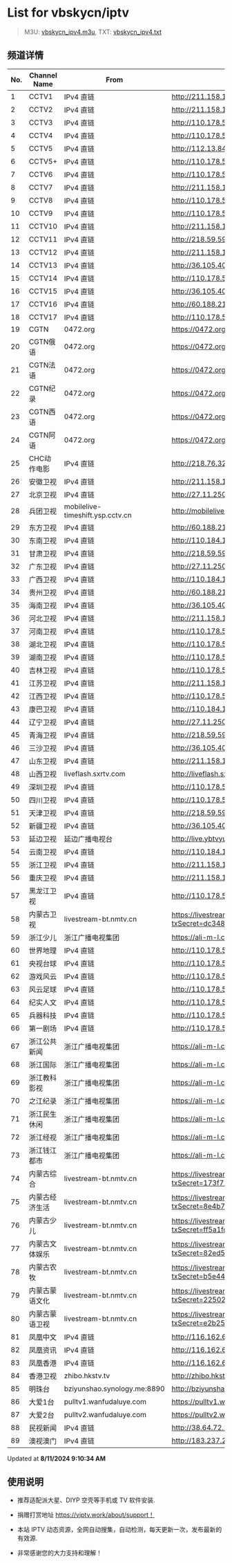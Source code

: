 # List for **vbskycn/iptv**

> M3U: [vbskycn_ipv4.m3u](./vbskycn_ipv4.m3u ), TXT: [vbskycn_ipv4.txt](./txt/vbskycn_ipv4.txt )

## 频道详情

| No. | Channel Name | From | Source |
| --- | ------------ | ---- | ------ |
| 1 | CCTV1 | IPv4 直链 | <http://211.158.154.36:8006/udp/225.0.4.74:7980> |
| 2 | CCTV2 | IPv4 直链 | <http://211.158.154.36:8006/udp/225.0.4.132:7980> |
| 3 | CCTV3 | IPv4 直链 | <http://110.178.52.143:8083/udp/239.1.1.9:8009> |
| 4 | CCTV4 | IPv4 直链 | <http://110.178.52.143:8083/udp/239.1.1.10:8010> |
| 5 | CCTV5 | IPv4 直链 | <http://112.13.84.36/5gtvtbv52.live.bestvcdn.com.cn/live/program/live/cctv5hd8m/8000000/mnf.m3u8> |
| 6 | CCTV5+ | IPv4 直链 | <http://110.178.52.143:8083/udp/239.1.1.12:8012> |
| 7 | CCTV6 | IPv4 直链 | <http://110.178.52.143:8083/udp/239.1.1.13:8013> |
| 8 | CCTV7 | IPv4 直链 | <http://211.158.154.36:8006/udp/225.0.4.127:7980> |
| 9 | CCTV8 | IPv4 直链 | <http://110.178.52.143:8083/udp/239.1.1.15:8015> |
| 10 | CCTV9 | IPv4 直链 | <http://110.178.52.143:8083/udp/239.1.1.16:8016> |
| 11 | CCTV10 | IPv4 直链 | <http://211.158.154.36:8006/udp/225.0.4.130:7980> |
| 12 | CCTV11 | IPv4 直链 | <http://218.59.59.113:4022/udp/239.253.254.169:8000> |
| 13 | CCTV12 | IPv4 直链 | <http://211.158.154.36:8006/udp/225.0.4.129:7980> |
| 14 | CCTV13 | IPv4 直链 | <http://36.105.40.130:8084/udp/238.125.5.31:5140> |
| 15 | CCTV14 | IPv4 直链 | <http://110.178.52.143:8083/udp/239.1.1.21:8021> |
| 16 | CCTV15 | IPv4 直链 | <http://36.105.40.130:8084/udp/238.125.3.213:5140> |
| 17 | CCTV16 | IPv4 直链 | <http://60.188.210.164:9999/udp/233.50.200.112:5140> |
| 18 | CCTV17 | IPv4 直链 | <http://110.178.52.143:8083/udp/239.1.1.23:8023> |
| 19 | CGTN | 0472.org | <https://0472.org/hls/cgtn.m3u8> |
| 20 | CGTN俄语 | 0472.org | <https://0472.org/hls/cgtne.m3u8> |
| 21 | CGTN法语 | 0472.org | <https://0472.org/hls/cgtnf.m3u8> |
| 22 | CGTN纪录 | 0472.org | <https://0472.org/hls/cgtnd.m3u8> |
| 23 | CGTN西语 | 0472.org | <https://0472.org/hls/cgtnx.m3u8> |
| 24 | CGTN阿语 | 0472.org | <https://0472.org/hls/cgtna.m3u8> |
| 25 | CHC动作电影 | IPv4 直链 | <http://218.76.32.193:9901/tsfile/live/1020_1.m3u8> |
| 26 | 安徽卫视 | IPv4 直链 | <http://211.158.154.36:8006/udp/225.0.4.133:7980> |
| 27 | 北京卫视 | IPv4 直链 | <http://27.11.250.16:8007/udp/225.0.4.78:7980> |
| 28 | 兵团卫视 | mobilelive-timeshift.ysp.cctv.cn | <http://mobilelive-timeshift.ysp.cctv.cn/timeshift/ysp/2022606701/timeshift.m3u8?delay=0&cdn=5202> |
| 29 | 东方卫视 | IPv4 直链 | <http://60.188.210.164:9999/udp/233.50.200.146:5140> |
| 30 | 东南卫视 | IPv4 直链 | <http://110.184.18.208:4022/udp/239.93.0.42:5140> |
| 31 | 甘肃卫视 | IPv4 直链 | <http://218.59.59.113:4022/udp/239.253.254.74:8000> |
| 32 | 广东卫视 | IPv4 直链 | <http://27.11.250.16:8007/udp/225.0.4.84:7980> |
| 33 | 广西卫视 | IPv4 直链 | <http://110.184.18.208:4022/udp/239.93.42.46:5140> |
| 34 | 贵州卫视 | IPv4 直链 | <http://60.188.210.164:9999/udp/233.50.201.142:5140> |
| 35 | 海南卫视 | IPv4 直链 | <http://36.105.40.130:8084/udp/238.125.1.68:5140> |
| 36 | 河北卫视 | IPv4 直链 | <http://211.158.154.36:8006/udp/225.0.4.174:7980> |
| 37 | 河南卫视 | IPv4 直链 | <http://110.178.52.143:8083/udp/239.1.1.34:8034> |
| 38 | 湖北卫视 | IPv4 直链 | <http://110.178.52.143:8083/udp/239.1.1.32:8032> |
| 39 | 湖南卫视 | IPv4 直链 | <http://110.178.52.143:8083/udp/239.1.1.28:8028> |
| 40 | 吉林卫视 | IPv4 直链 | <http://110.178.52.143:8083/udp/239.1.1.30:8030> |
| 41 | 江苏卫视 | IPv4 直链 | <http://211.158.154.36:8006/udp/225.0.4.79:7980> |
| 42 | 江西卫视 | IPv4 直链 | <http://110.178.52.143:8083/udp/239.1.1.52:8052> |
| 43 | 康巴卫视 | IPv4 直链 | <http://110.184.18.208:4022/udp/239.93.0.41:5140> |
| 44 | 辽宁卫视 | IPv4 直链 | <http://27.11.250.16:8007/udp/225.0.4.98:7980> |
| 45 | 青海卫视 | IPv4 直链 | <http://218.59.59.113:4022/udp/239.253.254.195:8000> |
| 46 | 三沙卫视 | IPv4 直链 | <http://36.105.40.130:8084/udp/238.125.5.114:5140> |
| 47 | 山东卫视 | IPv4 直链 | <http://211.158.154.36:8006/udp/225.0.4.199:7980> |
| 48 | 山西卫视 | liveflash.sxrtv.com | <http://liveflash.sxrtv.com/live/sxwshd.m3u8?sub_m3u8=true&edge_slice=true> |
| 49 | 深圳卫视 | IPv4 直链 | <http://110.178.52.143:8083/udp/239.1.1.39:8039> |
| 50 | 四川卫视 | IPv4 直链 | <http://110.178.52.143:8083/udp/239.1.1.29:8029> |
| 51 | 天津卫视 | IPv4 直链 | <http://218.59.59.113:4022/udp/239.253.254.89:8000> |
| 52 | 新疆卫视 | IPv4 直链 | <http://36.105.40.130:8084/udp/238.125.3.174:5140> |
| 53 | 延边卫视 | 延边广播电视台 | <http://live.ybtvyun.com/video/s10006-44f040627ca1/index.m3u8> |
| 54 | 云南卫视 | IPv4 直链 | <http://110.184.18.208:4022/udp/239.93.1.174:5140> |
| 55 | 浙江卫视 | IPv4 直链 | <http://211.158.154.36:8006/udp/225.0.4.81:7980> |
| 56 | 重庆卫视 | IPv4 直链 | <http://211.158.154.36:8006/udp/225.0.4.187:7980> |
| 57 | 黑龙江卫视 | IPv4 直链 | <http://110.178.52.143:8083/udp/239.1.1.37:8037> |
| 58 | 内蒙古卫视 | livestream-bt.nmtv.cn | <https://livestream-bt.nmtv.cn/nmtv/2314general.m3u8?txSecret=dc348a27bd36fe1bd63562af5e7269ea&txTime=771EF880> |
| 59 | 浙江少儿 | 浙江广播电视集团 | <https://ali-m-l.cztv.com/channels/lantian/channel008/1080p.m3u8> |
| 60 | 世界地理 | IPv4 直链 | <http://110.178.52.143:8083/udp/239.1.1.99:8099> |
| 61 | 央视台球 | IPv4 直链 | <http://110.178.52.143:8083/udp/239.1.1.100:8100> |
| 62 | 游戏风云 | IPv4 直链 | <http://110.178.52.143:8083/udp/239.1.1.83:8083> |
| 63 | 风云足球 | IPv4 直链 | <http://110.178.52.143:8083/udp/239.1.1.101:8101> |
| 64 | 纪实人文 | IPv4 直链 | <http://110.178.52.143:8083/udp/239.1.1.45:8045> |
| 65 | 兵器科技 | IPv4 直链 | <http://110.178.52.143:8083/udp/239.1.1.97:8097> |
| 66 | 第一剧场 | IPv4 直链 | <http://110.178.52.143:8083/udp/239.1.1.94:8094> |
| 67 | 浙江公共新闻 | 浙江广播电视集团 | <https://ali-m-l.cztv.com/channels/lantian/channel007/1080p.m3u8> |
| 68 | 浙江国际 | 浙江广播电视集团 | <https://ali-m-l.cztv.com/channels/lantian/channel010/1080p.m3u8> |
| 69 | 浙江教科影视 | 浙江广播电视集团 | <https://ali-m-l.cztv.com/channels/lantian/channel004/1080p.m3u8> |
| 70 | 之江纪录 | 浙江广播电视集团 | <https://ali-m-l.cztv.com/channels/lantian/channel012/1080p.m3u8> |
| 71 | 浙江民生休闲 | 浙江广播电视集团 | <https://ali-m-l.cztv.com/channels/lantian/channel006/1080p.m3u8> |
| 72 | 浙江经视 | 浙江广播电视集团 | <https://ali-m-l.cztv.com/channels/lantian/channel003/1080p.m3u8> |
| 73 | 浙江钱江都市 | 浙江广播电视集团 | <https://ali-m-l.cztv.com/channels/lantian/channel002/1080p.m3u8> |
| 74 | 内蒙古综合 | livestream-bt.nmtv.cn | <https://livestream-bt.nmtv.cn/nmtv/2316general.m3u8?txSecret=173f71025a2de64458989cfb281a0a37&txTime=771E8800> |
| 75 | 内蒙古经济生活 | livestream-bt.nmtv.cn | <https://livestream-bt.nmtv.cn/nmtv/2317general.m3u8?txSecret=8e4b7cf6a2c8a75f74aef1a8a07cef43&txTime=771E8800> |
| 76 | 内蒙古少儿 | livestream-bt.nmtv.cn | <https://livestream-bt.nmtv.cn/nmtv/2318general.m3u8?txSecret=ff5a1fd70ea228ee35b0d29895f37c56&txTime=771E8800> |
| 77 | 内蒙古文体娱乐 | livestream-bt.nmtv.cn | <https://livestream-bt.nmtv.cn/nmtv/2319general.m3u8?txSecret=82ed51a2a4cbf85b62fec8ef2bfe4529&txTime=771E8800> |
| 78 | 内蒙古农牧 | livestream-bt.nmtv.cn | <https://livestream-bt.nmtv.cn/nmtv/2320general.m3u8?txSecret=b5e44fcd9473993661f17746112ad1b7&txTime=771E8800> |
| 79 | 内蒙古蒙语文化 | livestream-bt.nmtv.cn | <https://livestream-bt.nmtv.cn/nmtv/2321general.m3u8?txSecret=2250268a1d326dbbc4cbf0ba32649ca5&txTime=771E8800> |
| 80 | 内蒙古蒙语卫视 | livestream-bt.nmtv.cn | <https://livestream-bt.nmtv.cn/nmtv/2315general.m3u8?txSecret=e2b255285dd119a92c8aa5cdf00f8b84&txTime=771EF880> |
| 81 | 凤凰中文 | IPv4 直链 | <http://116.162.6.192/1.v.smtcdns.net/qctv.fengshows.cn/live/0701pcc72.m3u8> |
| 82 | 凤凰资讯 | IPv4 直链 | <http://116.162.6.192/1.v.smtcdns.net/qctv.fengshows.cn/live/0701pin72.m3u8> |
| 83 | 凤凰香港 | IPv4 直链 | <http://116.162.6.192/1.v.smtcdns.net/qctv.fengshows.cn/live/0701phk72.m3u8> |
| 84 | 香港卫视 | zhibo.hkstv.tv | <http://zhibo.hkstv.tv/livestream/mutfysrq/playlist.m3u8> |
| 85 | 明珠台 | bziyunshao.synology.me:8890 | <http://bziyunshao.synology.me:8890/bysid/2> |
| 86 | 大爱1台 | pulltv1.wanfudaluye.com | <https://pulltv1.wanfudaluye.com/live/tv1.m3u8> |
| 87 | 大爱2台 | pulltv2.wanfudaluye.com | <https://pulltv2.wanfudaluye.com/live/tv2.m3u8> |
| 88 | 民视新闻 | IPv4 直链 | <http://38.64.72.148:80/hls/modn/list/4012/chunklist1.m3u8> |
| 89 | 澳视澳门 | IPv4 直链 | <http://183.237.246.14:9931/tsfile/live/1039_1.m3u8> |

Updated at **8/11/2024 9:10:34 AM**

## 使用说明

- 推荐适配派大星、DIYP 空壳等手机或 TV 软件安装.

- 捐赠打赏地址 <https://viptv.work/about/support！>

- 本站 IPTV 动态资源，全网自动搜集，自动检测，每天更新一次，发布最新的有效源.

- 非常感谢您的大力支持和理解！
